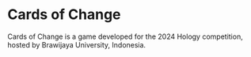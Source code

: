 # Cards of Change

Cards of Change is a game developed for the 2024 Hology competition, hosted by Brawijaya University, Indonesia.

